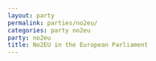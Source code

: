 ```yaml
---
layout: party
permalink: parties/no2eu/
categories: party no2eu
party: no2eu
title: No2EU in the European Parliament
---
```


